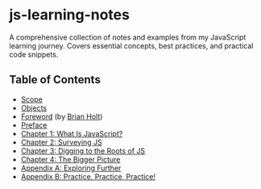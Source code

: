 # js-learning-notes
A comprehensive collection of notes and examples from my JavaScript learning journey. Covers essential concepts, best practices, and practical code snippets.


## Table of Contents


* [Scope](scope.md)
* [Objects](object.md)
* [Foreword](foreword.md) (by [Brian Holt](https://twitter.com/holtbt))
* [Preface](../preface.md)
* [Chapter 1: What Is JavaScript?](ch1.md)
* [Chapter 2: Surveying JS](ch2.md)
* [Chapter 3: Digging to the Roots of JS](ch3.md)
* [Chapter 4: The Bigger Picture](ch4.md)
* [Appendix A: Exploring Further](apA.md)
* [Appendix B: Practice, Practice, Practice!](apB.md)
